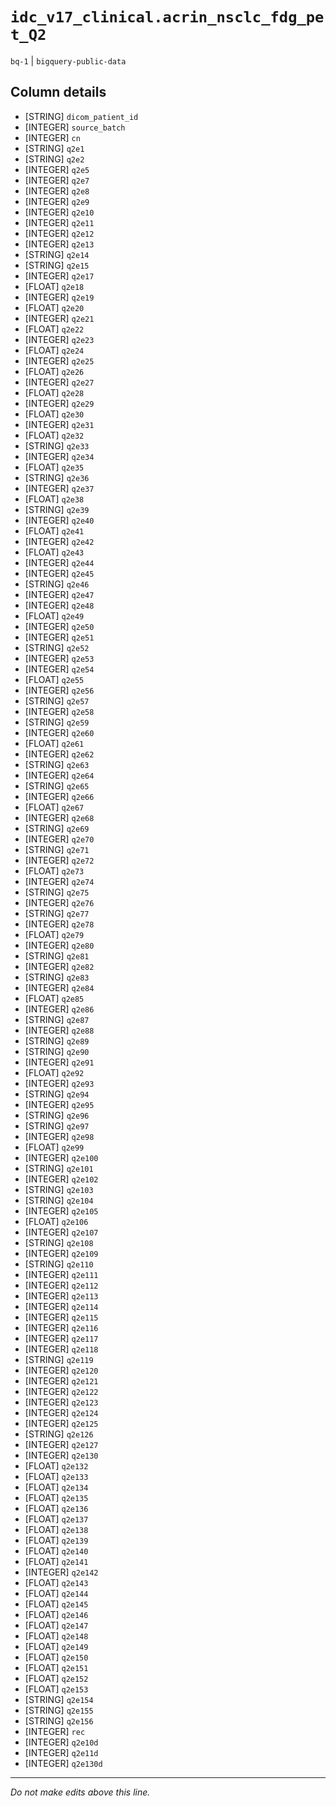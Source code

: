 # `idc_v17_clinical.acrin_nsclc_fdg_pet_Q2`
`bq-1` | `bigquery-public-data`

## Column details
* [STRING]    `dicom_patient_id`
* [INTEGER]   `source_batch`
* [INTEGER]   `cn`
* [STRING]    `q2e1`
* [STRING]    `q2e2`
* [INTEGER]   `q2e5`
* [INTEGER]   `q2e7`
* [INTEGER]   `q2e8`
* [INTEGER]   `q2e9`
* [INTEGER]   `q2e10`
* [INTEGER]   `q2e11`
* [INTEGER]   `q2e12`
* [INTEGER]   `q2e13`
* [STRING]    `q2e14`
* [STRING]    `q2e15`
* [INTEGER]   `q2e17`
* [FLOAT]     `q2e18`
* [INTEGER]   `q2e19`
* [FLOAT]     `q2e20`
* [INTEGER]   `q2e21`
* [FLOAT]     `q2e22`
* [INTEGER]   `q2e23`
* [FLOAT]     `q2e24`
* [INTEGER]   `q2e25`
* [FLOAT]     `q2e26`
* [INTEGER]   `q2e27`
* [FLOAT]     `q2e28`
* [INTEGER]   `q2e29`
* [FLOAT]     `q2e30`
* [INTEGER]   `q2e31`
* [FLOAT]     `q2e32`
* [STRING]    `q2e33`
* [INTEGER]   `q2e34`
* [FLOAT]     `q2e35`
* [STRING]    `q2e36`
* [INTEGER]   `q2e37`
* [FLOAT]     `q2e38`
* [STRING]    `q2e39`
* [INTEGER]   `q2e40`
* [FLOAT]     `q2e41`
* [INTEGER]   `q2e42`
* [FLOAT]     `q2e43`
* [INTEGER]   `q2e44`
* [INTEGER]   `q2e45`
* [STRING]    `q2e46`
* [INTEGER]   `q2e47`
* [INTEGER]   `q2e48`
* [FLOAT]     `q2e49`
* [INTEGER]   `q2e50`
* [INTEGER]   `q2e51`
* [STRING]    `q2e52`
* [INTEGER]   `q2e53`
* [INTEGER]   `q2e54`
* [FLOAT]     `q2e55`
* [INTEGER]   `q2e56`
* [STRING]    `q2e57`
* [INTEGER]   `q2e58`
* [STRING]    `q2e59`
* [INTEGER]   `q2e60`
* [FLOAT]     `q2e61`
* [INTEGER]   `q2e62`
* [STRING]    `q2e63`
* [INTEGER]   `q2e64`
* [STRING]    `q2e65`
* [INTEGER]   `q2e66`
* [FLOAT]     `q2e67`
* [INTEGER]   `q2e68`
* [STRING]    `q2e69`
* [INTEGER]   `q2e70`
* [STRING]    `q2e71`
* [INTEGER]   `q2e72`
* [FLOAT]     `q2e73`
* [INTEGER]   `q2e74`
* [STRING]    `q2e75`
* [INTEGER]   `q2e76`
* [STRING]    `q2e77`
* [INTEGER]   `q2e78`
* [FLOAT]     `q2e79`
* [INTEGER]   `q2e80`
* [STRING]    `q2e81`
* [INTEGER]   `q2e82`
* [STRING]    `q2e83`
* [INTEGER]   `q2e84`
* [FLOAT]     `q2e85`
* [INTEGER]   `q2e86`
* [STRING]    `q2e87`
* [INTEGER]   `q2e88`
* [STRING]    `q2e89`
* [STRING]    `q2e90`
* [INTEGER]   `q2e91`
* [FLOAT]     `q2e92`
* [INTEGER]   `q2e93`
* [STRING]    `q2e94`
* [INTEGER]   `q2e95`
* [STRING]    `q2e96`
* [STRING]    `q2e97`
* [INTEGER]   `q2e98`
* [FLOAT]     `q2e99`
* [INTEGER]   `q2e100`
* [STRING]    `q2e101`
* [INTEGER]   `q2e102`
* [STRING]    `q2e103`
* [STRING]    `q2e104`
* [INTEGER]   `q2e105`
* [FLOAT]     `q2e106`
* [INTEGER]   `q2e107`
* [STRING]    `q2e108`
* [INTEGER]   `q2e109`
* [STRING]    `q2e110`
* [INTEGER]   `q2e111`
* [INTEGER]   `q2e112`
* [INTEGER]   `q2e113`
* [INTEGER]   `q2e114`
* [INTEGER]   `q2e115`
* [INTEGER]   `q2e116`
* [INTEGER]   `q2e117`
* [INTEGER]   `q2e118`
* [STRING]    `q2e119`
* [INTEGER]   `q2e120`
* [INTEGER]   `q2e121`
* [INTEGER]   `q2e122`
* [INTEGER]   `q2e123`
* [INTEGER]   `q2e124`
* [INTEGER]   `q2e125`
* [STRING]    `q2e126`
* [INTEGER]   `q2e127`
* [INTEGER]   `q2e130`
* [FLOAT]     `q2e132`
* [FLOAT]     `q2e133`
* [FLOAT]     `q2e134`
* [FLOAT]     `q2e135`
* [FLOAT]     `q2e136`
* [FLOAT]     `q2e137`
* [FLOAT]     `q2e138`
* [FLOAT]     `q2e139`
* [FLOAT]     `q2e140`
* [FLOAT]     `q2e141`
* [INTEGER]   `q2e142`
* [FLOAT]     `q2e143`
* [FLOAT]     `q2e144`
* [FLOAT]     `q2e145`
* [FLOAT]     `q2e146`
* [FLOAT]     `q2e147`
* [FLOAT]     `q2e148`
* [FLOAT]     `q2e149`
* [FLOAT]     `q2e150`
* [FLOAT]     `q2e151`
* [FLOAT]     `q2e152`
* [FLOAT]     `q2e153`
* [STRING]    `q2e154`
* [STRING]    `q2e155`
* [STRING]    `q2e156`
* [INTEGER]   `rec`
* [INTEGER]   `q2e10d`
* [INTEGER]   `q2e11d`
* [INTEGER]   `q2e130d`

-------------------------------------------------------------------------------
*Do not make edits above this line.*
